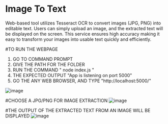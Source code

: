 # Image To Text
Web-based tool utilizes Tesseract OCR to convert images (JPG, PNG) into editable text. Users can simply upload an image, and the extracted text will be displayed on the screen. This service ensures high accuracy making it easy to transform your images into usable text quickly and efficiently. 


#TO RUN THE WEBPAGE
1. GO TO COMMAND PROMPT
2. GIVE THE PATH FOR THE FOLDER
3. RUN THE COMMAND " node index.js  "
4. THE EXPECTED OUTPUT "App is listening on port 5000"
5. GO THE ANY WEB BROWSER, AND TYPE "http://localhost:5000/"

![image](https://github.com/user-attachments/assets/dad4d9c6-bb6f-466a-8785-827f0b965a69)

#CHOOSE A JPG/PNG FOR IMAGE EXTRACTION
![image](https://github.com/user-attachments/assets/f891dfec-67f6-4301-b98a-99d11ce0b2b4)

#THE OUTPUT OF THE EXTRACTED TEXT FROM AN IMAGE WILL BE DISPLAYED 
![image](https://github.com/user-attachments/assets/1a109076-52e6-41e6-a436-6ba44ca1d259)



  
